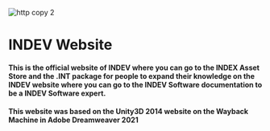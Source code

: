 ![http copy 2](https://github.com/INDEV-Inc/Indev/assets/126918321/e5d26302-1533-48a8-b19e-1bf410e6415e)
<h1>INDEV Website</h1>
<h4>This is the official website of INDEV where you can go to the INDEX Asset Store and the .INT package for people to expand their knowledge on the INDEV website where you can go to the INDEV Software documentation to be a INDEV Software expert.</h4>

<h4>This website was based on the Unity3D 2014 website on the Wayback Machine in Adobe Dreamweaver 2021</h4>
